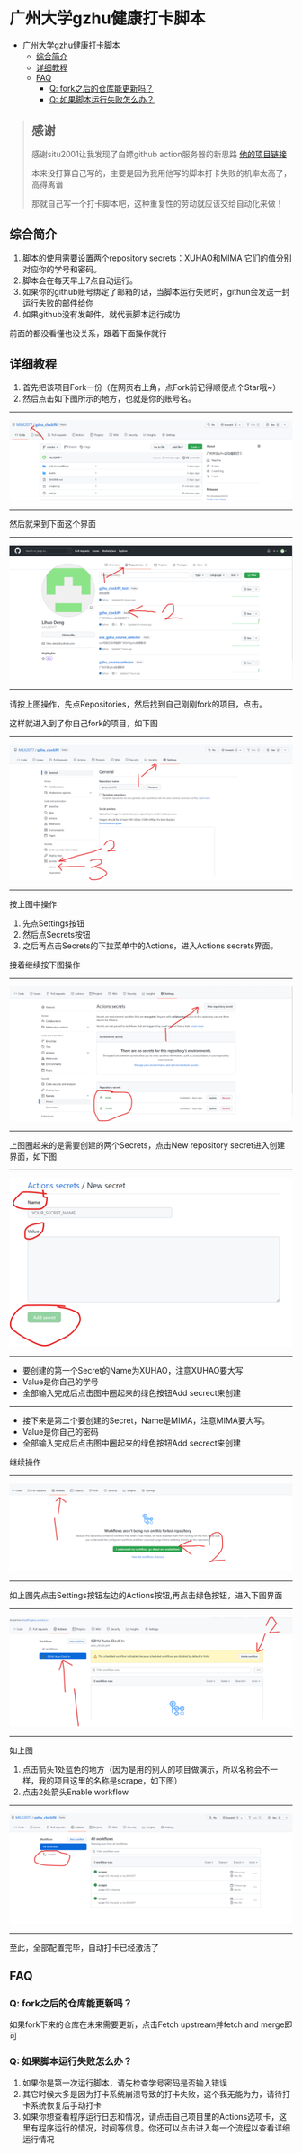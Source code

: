 # 广州大学gzhu健康打卡脚本

<!-- @import "[TOC]" {cmd="toc" depthFrom=1 depthTo=6 orderedList=false} -->

<!-- code_chunk_output -->

- [广州大学gzhu健康打卡脚本](#广州大学gzhu健康打卡脚本)
  - [综合简介](#综合简介)
  - [详细教程](#详细教程)
  - [FAQ](#faq)
    - [Q: fork之后的仓库能更新吗？](#q-fork之后的仓库能更新吗)
    - [Q: 如果脚本运行失败怎么办？](#q-如果脚本运行失败怎么办)

<!-- /code_chunk_output -->

> ## 感谢
>
>感谢situ2001让我发现了白嫖github action服务器的新思路
>[他的项目链接](https://github.com/situ2001/gzhu_no_clock_in)
>
>本来没打算自己写的，主要是因为我用他写的脚本打卡失败的机率太高了，高得离谱
>
>那就自己写一个打卡脚本吧，这种重复性的劳动就应该交给自动化来做！

## 综合简介

1. 脚本的使用需要设置两个repository secrets：XUHAO和MIMA
它们的值分别对应你的学号和密码。
2. 脚本会在每天早上7点自动运行。
3. 如果你的github账号绑定了邮箱的话，当脚本运行失败时，githun会发送一封运行失败的邮件给你
4. 如果github没有发邮件，就代表脚本运行成功

前面的都没看懂也没关系，跟着下面操作就行

## 详细教程

1. 首先把该项目Fork一份（在网页右上角，点Fork前记得顺便点个Star哦~）
2. 然后点击如下图所示的地方，也就是你的账号名。

---
![1](/assets/1.png)

---
然后就来到下面这个界面

---
![2](/assets/2.png)

---
请按上图操作，先点Repositories，然后找到自己刚刚fork的项目，点击。

这样就进入到了你自己fork的项目，如下图

---
![3](/assets/3.png)

---
按上图中操作

1. 先点Settings按钮
2. 然后点Secrets按钮
3. 之后再点击Secrets的下拉菜单中的Actions，进入Actions secrets界面。

接着继续按下图操作

---
![4](/assets/4.png)

---
上图圈起来的是需要创建的两个Secrets，点击New repository secret进入创建界面，如下图

---
![5](/assets/5.png)

---

- 要创建的第一个Secret的Name为XUHAO，注意XUHAO要大写
- Value是你自己的学号
- 全部输入完成后点击图中圈起来的绿色按钮Add secrect来创建

---

- 接下来是第二个要创建的Secret，Name是MIMA，注意MIMA要大写。
- Value是你自己的密码
- 全部输入完成后点击图中圈起来的绿色按钮Add secrect来创建

继续操作

---
![6](/assets/6.png)

---
如上图先点击Settings按钮左边的Actions按钮,再点击绿色按钮，进入下图界面

---
![7](/assets/7.png)

---
如上图

1. 点击箭头1处蓝色的地方（因为是用的别人的项目做演示，所以名称会不一样，我的项目这里的名称是scrape，如下图）
2. 点击2处箭头Enable workflow

---
![8](/assets/8.png)

---
至此，全部配置完毕，自动打卡已经激活了

## FAQ

### Q: fork之后的仓库能更新吗？

如果fork下来的仓库在未来需要更新，点击Fetch upstream并fetch and merge即可

### Q: 如果脚本运行失败怎么办？

1. 如果你是第一次运行脚本，请先检查学号密码是否输入错误
2. 其它时候大多是因为打卡系统崩溃导致的打卡失败，这个我无能为力，请待打卡系统恢复后手动打卡
3. 如果你想查看程序运行日志和情况，请点击自己项目里的Actions选项卡，这里有程序运行的情况，时间等信息。你还可以点击进入每一个流程以查看详细运行情况
